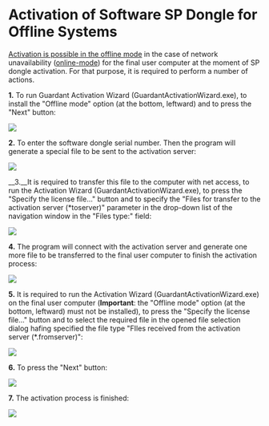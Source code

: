 # Activation of Software SP Dongle for Offline Systems

 [Activation is possible in the offline mode](https://dev.guardant.ru/pages/viewpage.action?pageId=1278815) in the case of network unavailability ([online-mode](./sp-key-activate.md)) for the final user computer at the moment of SP dongle activation. For that purpose, it is required to perform a number of actions.

__1.__ To run Guardant Activation Wizard (GuardantActivationWizard.exe), to install the "Offline mode" option (at the bottom, leftward) and to press the "Next" button:

![](./off-scr1.png)

__2.__ To enter the software dongle serial number. Then the program will generate a special file to be sent to the activation server:

![](./off-scr2.png)

__3.__It is required to transfer this file to the computer with net access, to run the Activation Wizard (GuardantActivationWizard.exe), to press the "Specify the license file..." button and to specify the "Files for transfer to the activation server (*toserver)" parameter in the drop-down list of the navigation window in the "Files type:" field:

![](./off-scr3.png)

__4.__ The program will connect with the activation server and generate one more file to be transferred to the final user computer to finish the activation process:

![](./off-scr4.png)


__5.__ It is required to run the Activation Wizard (GuardantActivationWizard.exe) on the final user computer (**Important**: the "Offline mode" option (at the bottom, leftward) must not be installed), to press the "Specify the license file..." button and to select the required file in the opened file selection dialog hafing specified the file type "FIles received from the activation server (*.fromserver)":

![](./off-scr5.png)

__6.__ To press the "Next" button:

![](./off-scr6.png)

__7.__ The activation process is finished:

![](./off-scr7.png)
